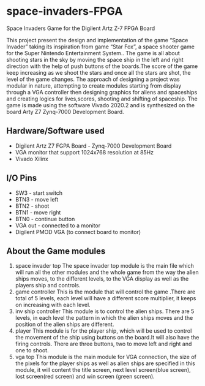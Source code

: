 # space-invaders-FPGA
Space Invaders Game for the Digilent Artz Z-7 FPGA Board

This project present the design and implementation of the game “Space Invader” taking its
inspiration from game “Star Fox”, a space shooter game for the Super Nintendo Entertainment
System.. The game is all about shooting stars in the sky by moving the space ship in the
left and right direction with the help of push buttons of the boards.The score of the game
keep increasing as we shoot the stars and once all the stars are shot, the level of the game
changes. The approach of designing a project was modular in nature, attempting to create
modules starting from display through a VGA controller then designing graphics for aliens and
spaceships and creating logics for lives,scores, shooting and shifting of spaceship. The game
is made using the software Vivado 2020.2 and is synthesized on the board Arty Z7 Zynq-7000
Development Board.

## Hardware/Software used
* Digilent Artz Z7 FGPA Board - Zynq-7000 Development Board
* VGA monitor that support 1024x768 resolution at 85Hz
* Vivado Xilinx 

## I/O Pins
* SW3 - start switch
* BTN3 - move left
* BTN2 - shoot
* BTN1 - move right
* BTN0 - continue button
* VGA out - connected to a monitor
* Digilent PMOD VGA (to connect board to monitor)

## About the Game modules

1. space invader top
The space invader top module is the main file which will run all the other modules and
the whole game from the way the alien ships moves, to the different levels, to the VGA
display as well as the players ship and controls.
2. game controller
This is the module that will control the game .There are total of 5 levels, each level will
have a different score multiplier, it keeps on increasing with each level.
3. inv ship controller
This module is to control the alien ships. There are 5 levels, in each level the pattern in
which the alien ships moves and the position of the alien ships are different.
4. player
This module is for the player ship, which will be used to control the movement of the ship
using buttons on the board.It will also have the firing controls. There are three buttons,
two to move left and right and one to shoot.
5. vga top
This module is the main module for VGA connection, the size of the pixels for the player
ships as well as alien ships are specified in this module, it will content the title screen,
next level screen(blue screen), lost screen(red screen) and win screen (green screen).

